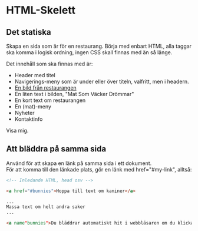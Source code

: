 # HTML-Skelett


## Det statiska  

Skapa en sida som är för en restaurang. 
Börja med enbart HTML, alla taggar ska komma i logisk ordning, ingen CSS skall finnas med än så länge.

Det innehåll som ska finnas med är:  
* Header med titel
* Navigerings-meny som är under eller över titeln, valfritt, men i headern.
* [En bild från restaurangen](http://nicullman.se/webbutv/images.html)
* En liten text i bilden, "Mat Som Väcker Drömmar"
* En kort text om restaurangen
* En (mat)-meny
* Nyheter
* Kontaktinfo

Visa mig.

## Att bläddra på samma sida

Använd <a name="my-link"></a> för att skapa en länk på samma sida i ett dokument.  
För att komma till den länkade plats, gör en länk med href="#my-link", alltså:

```HTML
<!-- Inledande HTML, head osv -->

<a href="#bunnies">Hoppa till text om kaniner</a>

...
Massa text om helt andra saker  
...  

<a name"bunnies">Du bläddrar automatiskt hit i webbläsaren om du klickar på #bunnies-länken.</a>

```
